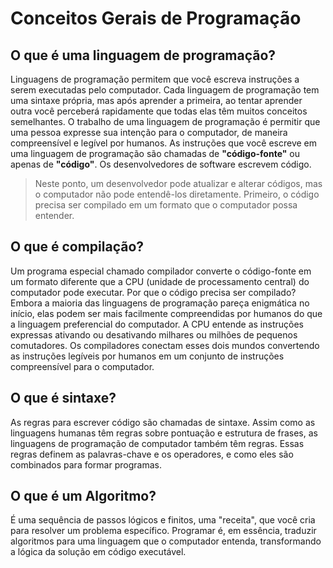 # Conceitos Gerais de Programação

## O que é uma linguagem de programação?

Linguagens de programação permitem que você escreva instruções a serem executadas pelo computador. Cada linguagem de programação tem uma sintaxe própria, mas após aprender a primeira, ao tentar aprender outra você perceberá rapidamente que todas elas têm muitos conceitos semelhantes. O trabalho de uma linguagem de programação é permitir que uma pessoa expresse sua intenção para o computador, de maneira compreensível e legível por humanos. As instruções que você escreve em uma linguagem de programação são chamadas de **"código-fonte"** ou apenas de **"código"**. Os desenvolvedores de software escrevem código.

> Neste ponto, um desenvolvedor pode atualizar e alterar códigos, mas o computador não pode entendê-los diretamente. Primeiro, o código precisa ser compilado em um formato que o computador possa entender.

## O que é compilação?

Um programa especial chamado compilador converte o código-fonte em um formato diferente que a CPU (unidade de processamento central) do computador pode executar.
Por que o código precisa ser compilado? Embora a maioria das linguagens de programação pareça enigmática no início, elas podem ser mais facilmente compreendidas por humanos do que a linguagem preferencial do computador. A CPU entende as instruções expressas ativando ou desativando milhares ou milhões de pequenos comutadores. Os compiladores conectam esses dois mundos convertendo as instruções legíveis por humanos em um conjunto de instruções compreensível para o computador.

## O que é sintaxe?

As regras para escrever código são chamadas de sintaxe. Assim como as linguagens humanas têm regras sobre pontuação e estrutura de frases, as linguagens de programação de computador também têm regras. Essas regras definem as palavras-chave e os operadores, e como eles são combinados para formar programas.

## O que é um Algoritmo?

É uma sequência de passos lógicos e finitos, uma "receita", que você cria para resolver um problema específico. Programar é, em essência, traduzir algoritmos para uma linguagem que o computador entenda, transformando a lógica da solução em código executável.
